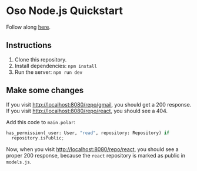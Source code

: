 # Oso Node.js Quickstart

Follow along [here](https://docs.osohq.com/node/getting-started/quickstart.html).

## Instructions

1. Clone this repository.
2. Install dependencies: `npm install`
3. Run the server: `npm run dev`

## Make some changes

If you visit
[http://localhost:8080/repo/gmail](http://localhost:8080/repo/gmail), you
should get a 200 response. If you visit
[http://localhost:8080/repo/react](http://localhost:8080/repo/react), you
should see a 404.

Add this code to `main.polar`:
```python
has_permission(_user: User, "read", repository: Repository) if
  repository.isPublic;
```

Now, when you visit
[http://localhost:8080/repo/react](http://localhost:8080/repo/react), you should
see a proper 200 response, because the `react` repository is marked as public
in `models.js`.
